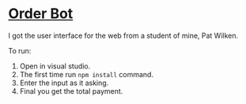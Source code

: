 # <a href="#" target="_blank">Order Bot</a>

I got the user interface for the web from a student of mine, Pat Wilken.

To run:

1. Open in visual studio.
2. The first time run `npm install` command.
3. Enter the input as it asking.
4. Final you get the total payment.
